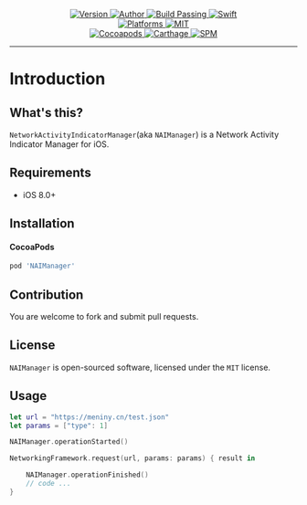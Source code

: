 
<p align="center">
  <a href="https://cocoapods.org/pods/NAIManager">
  <img alt="Version" src="https://img.shields.io/badge/version-1.0.0-brightgreen.svg">
  <img alt="Author" src="https://img.shields.io/badge/author-Meniny-blue.svg">
  <img alt="Build Passing" src="https://img.shields.io/badge/build-passing-brightgreen.svg">
  <img alt="Swift" src="https://img.shields.io/badge/swift-3.0%2B-orange.svg">
  <br/>
  <img alt="Platforms" src="https://img.shields.io/badge/platform-iOS-lightgrey.svg">
  <img alt="MIT" src="https://img.shields.io/badge/license-MIT-blue.svg">
  <br/>
  <img alt="Cocoapods" src="https://img.shields.io/badge/cocoapods-compatible-brightgreen.svg">
  <img alt="Carthage" src="https://img.shields.io/badge/carthage-working%20on-red.svg">
  <img alt="SPM" src="https://img.shields.io/badge/swift%20package%20manager-working%20on-red.svg">
  </a>
</p>

***

# Introduction

## What's this?

`NetworkActivityIndicatorManager`(aka `NAIManager`) is a Network Activity Indicator Manager for iOS.

## Requirements

* iOS 8.0+

## Installation

#### CocoaPods

```ruby
pod 'NAIManager'
```

## Contribution

You are welcome to fork and submit pull requests.

## License

`NAIManager` is open-sourced software, licensed under the `MIT` license.

## Usage

```swift
let url = "https://meniny.cn/test.json"
let params = ["type": 1]

NAIManager.operationStarted()

NetworkingFramework.request(url, params: params) { result in

    NAIManager.operationFinished()
    // code ...
}
```
